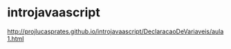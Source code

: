 # introjavaascript

http://projlucasprates.github.io/introjavaascript/DeclaracaoDeVariaveis/aula1.html
